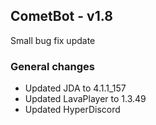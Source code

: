 ## CometBot - v1.8

Small bug fix update

### General changes
* Updated JDA to 4.1.1_157
* Updated LavaPlayer to 1.3.49
* Updated HyperDiscord
